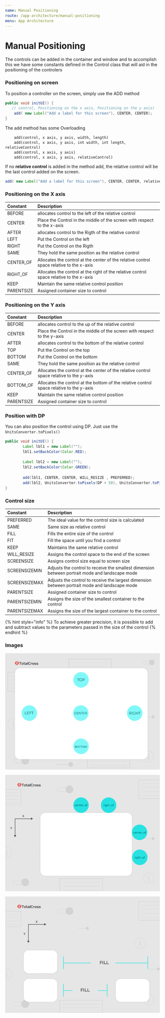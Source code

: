 ```yaml
---
name: Manual Positioning
route: /app-architecture/manual-positioning
menu: App Architecture
---
```


# Manual Positioning

The controls can be added in the container and window and to accomplish this we have some constants defined in the Control class that will aid in the positioning of the controlers

### Positioning on screen

To position a controller on the screen, simply use the ADD method

<!-- {% code title="How to add a control on screen" %} -->

```java
public void initUI() {
   // control, Positioning on the x axis, Positioning on the y axis)
    add( new Label("Add a label for this screen"), CENTER, CENTER);
}
```

<!-- {% endcode %} -->

The add method has some Overloading

<!-- {% code title="Overloading  add" %} -->

```text
    add(control, x axis, y axis, width, length)
    add(control, x axis, y axis, int width, int length, relativeControl)
    add(control, x axis, y axis)
    add(control, x axis, y axis, relativeControl)
```

<!-- {% endcode %} -->

<!-- {% hint style="info" %} -->

If no **relative control** is added in the method add, the relative control will be the last control added on the screen.

<!-- {% code title="How to add a control on screen" %} -->

```java
add( new Label("Add a label for this screen"), CENTER, CENTER, relativeControl);

```

<!-- {% endcode %} -->
<!-- {% endhint %} -->

### Positioning on the X axis

| Constant   | Description                                                                              |
| :--------- | :--------------------------------------------------------------------------------------- |
| BEFORE     | allocates control to the left of the relative control                                    |
| CENTER     | Place the Control in the middle of the screen with respect to the x-axis                 |
| AFTER      | allocates control to the Rigth of the relative control                                   |
| LEFT       | Put the Control on the left                                                              |
| RIGHT      | Put the Control on the Rigth                                                             |
| SAME       | They hold the same position as the relative control                                      |
| CENTER_OF  | Allocates the control at the center of the relative control space relative to the x-axis |
| RIGHT_OF   | Allocates the control at the right of the relative control space relative to the x-axis  |
| KEEP       | Maintain the same relative control position                                              |
| PARENTSIZE | Assigned container size to control                                                       |

### Positioning on the Y axis

| Constant   | Description                                                                              |
| :--------- | :--------------------------------------------------------------------------------------- |
| BEFORE     | allocates control to the up of the relative control                                      |
| CENTER     | Place the Control in the middle of the screen with respect to the y-axis                 |
| AFTER      | allocates control to the bottom of the relative control                                  |
| TOP        | Put the Control on the top                                                               |
| BOTTOM     | Put the Control on the bottom                                                            |
| SAME       | They hold the same position as the relative control                                      |
| CENTER_OF  | Allocates the control at the center of the relative control space relative to the y-axis |
| BOTTOM_OF  | Allocates the control at the bottom of the relative control space relative to the y-axis |
| KEEP       | Maintain the same relative control position                                              |
| PARENTSIZE | Assigned container size to control                                                       |

### Position with DP

You can also position the control using DP. Just use the `UnitsConverter.toPixels()`

```java
public void initUI() {
        Label lbl1 = new Label("");
        lbl1.setBackColor(Color.RED);

        Label lbl2 = new Label("");
        lbl2.setBackColor(Color.GREEN);

        add(lbl1, CENTER, CENTER, WILL_RESIZE , PREFERRED);
        add(lbl2, UnitsConverter.toPixels(DP + 50), UnitsConverter.toPixels(DP + 400), SCREENSIZE, PREFERRED);
}
```

### Control size

| Constant      | Description                                                                                    |
| :------------ | :--------------------------------------------------------------------------------------------- |
| PREFERRED     | The ideal value for the control size is calculated                                             |
| SAME          | Same size as relative control                                                                  |
| FILL          | Fills the entire size of the control                                                           |
| FIT           | Fill the space until you find a control                                                        |
| KEEP          | Maintains the same relative control                                                            |
| WILL_RESIZE   | Assigns the control space to the end of the screen                                             |
| SCREENSIZE    | Assigns control size equal to screen size                                                      |
| SCREENSIZEMIN | Adjusts the control to receive the smallest dimension between portrait mode and landscape mode |
| SCREENSIZEMAX | Adjusts the control to receive the largest dimension between portrait mode and landscape mode  |
| PARENTSIZE    | Assigned container size to control                                                             |
| PARENTSIZEMIN | Assigns the size of the smallest container to the control                                      |
| PARENTSIZEMAX | Assigns the size of the largest container to the control                                       |

{% hint style="info" %}
To achieve greater precision, it is possible to add and subtract values to the parameters passed in the size of the control
{% endhint %}

### Images

![image-1](../../../.gitbook/assets/imagem-doc-01.png)

![image-2](../../../.gitbook/assets/imagem-doc-2.png)

![image-3](../../../.gitbook/assets/imagem-doc-3-1.png)
